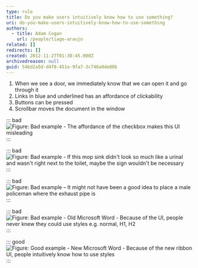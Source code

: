 ```yaml
---
type: rule
title: Do you make users intuitively know how to use something?
uri: do-you-make-users-intuitively-know-how-to-use-something
authors:
  - title: Adam Cogan
    url: /people/tiago-araujo
related: []
redirects: []
created: 2012-11-27T01:38:45.000Z
archivedreason: null
guid: 54bd2a5d-d4f8-451e-9fa7-3c746a0de88b
---
```

1. When we see a door, we immediately know that we can open it and go through it
2. Links in blue and underlined has an affordance of clickability
3. Buttons can be pressed
4. Scrollbar moves the document in the window

<!--endintro-->

::: bad
![Figure: Bad example - The affordance of the checkbox makes this UI misleading](../../assets/Bad-Affordance2.jpg)
:::

::: bad
![Figure: Bad example - If this mop sink didn't look so much like a urinal and wasn't right next to the toilet, maybe the sign wouldn't be necessary](../../assets/Bad-FalseAffordance.jpg)
:::

::: bad
![Figure: Bad example – It might not have been a good idea to place a male policeman where the exhaust pipe is](../../assets/Bad-Affordance3.jpg)
:::

::: bad
![Figure: Bad example - Old Microsoft Word - Because of the UI, people never knew they could use styles e.g. normal, H1, H2](../../assets/Bad-Affordance.jpg)
:::

::: good
![Figure: Good example - New Microsoft Word - Because of the new ribbon UI, people intuitively know how to use styles](word-tool-bar.png)
:::